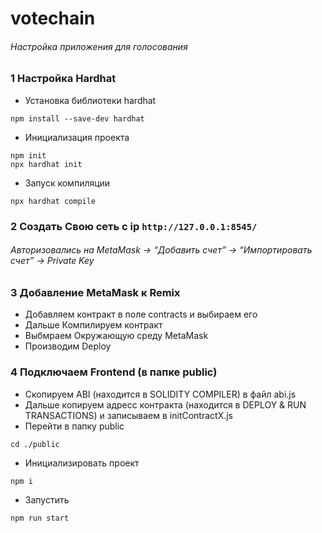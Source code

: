 # votechain
###### Настройка приложения для голосования

### 1 Настройка Hardhat

* Установка библиотеки hardhat
```
npm install --save-dev hardhat
```
* Инициализация проекта
```
npm init
npx hardhat init
```
* Запуск компиляции
```
npx hardhat compile
```

### 2 Создать Свою сеть с ip ```http://127.0.0.1:8545/```
###### Авторизовались на MetaMask → “Добавить счет” → “Импортировать счет” → Private Key

### 3 Добавление MetaMask к Remix
* Добавляем контракт в поле contracts и выбираем его
* Дальше Компилируем контракт
* Выбмраем Окружающую среду MetaMask
* Производим Deploy

### 4 Подключаем Frontend (в папке public)
* Скопируем ABI (находится в SOLIDITY COMPILER) в файл abi.js
* Дальше копируем адресс контракта (находится в DEPLOY & RUN TRANSACTIONS) и записываем в initContractX.js
* Перейти в папку public
```
cd ./public
```
* Инициализировать проект
```
npm i
```
* Запустить 
```
npm run start
```

